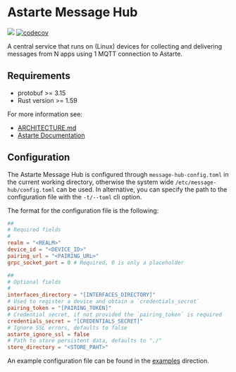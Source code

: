 <!---
  Copyright 2022 SECO Mind Srl

  SPDX-License-Identifier: Apache-2.0
-->

# Astarte Message Hub

![](https://github.com/astarte-platform/astarte-message-hub/actions/workflows/build.yaml/badge.svg?branch=master)
[![codecov](https://codecov.io/gh/astarte-platform/astarte-message-hub/branch/master/graph/badge.svg)](https://app.codecov.io/gh/astarte-message-hub)

A central service that runs on (Linux) devices for collecting and delivering messages from N apps
using 1 MQTT connection to Astarte.

## Requirements

- protobuf >= 3.15
- Rust version >= 1.59

For more information see:

- [ARCHITECTURE.md](./docs/ARCHITECTURE.md)
- [Astarte Documentation](https://docs.astarte-platform.org/latest/001-intro_user.html)

## Configuration

The Astarte Message Hub is configured through `message-hub-config.toml` in the current working
directory, otherwise the system wide `/etc/message-hub/config.toml` can be used. In alternative, you
can specify the path to the configuration file with the `-t/--toml` cli option.

The format for the configuration file is the following:

```toml
##
# Required fields
#
realm = "<REALM>"
device_id = "<DEVICE_ID>"
pairing_url = "<PAIRING_URL>"
grpc_socket_port = 0 # Required, 0 is only a placeholder

##
# Optional fields
#
interfaces_directory = "[INTERFACES_DIRECTORY]"
# Used to register a device and obtain a `credentials_secret`
pairing_token = "[PAIRING_TOKEN]"
# Credential secret, if not provided the `pairing_token` is required
credentials_secret = "[CREDENTIALS_SECRET]"
# Ignore SSL errors, defaults to false
astarte_ignore_ssl = false
# Path to store persistent data, defaults to "./"
store_directory = "<STORE_PAHT>"
```

An example configuration file can be found in the [examples](./examples/message-hub-config.toml)
direction.
